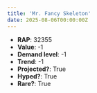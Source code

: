 ```yaml
---
title: 'Mr. Fancy Skeleton'
date: 2025-08-06T00:00:00Z
---
```

- **RAP**: 32355
- **Value**: -1
- **Demand level**: -1
- **Trend**: -1
- **Projected?**: True
- **Hyped?**: True
- **Rare?**: True
